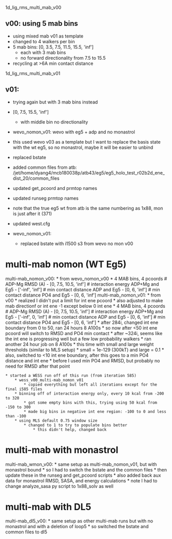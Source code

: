 1d_lig_rms_multi_mab_v00
## v00: using 5 mab bins
* using mixed mab v01 as template
* changed to 4 walkers per bin
* 5 mab bins: [0, 3.5, 7.5, 11.5, 15.5, 'inf']
    * each with 3 mab bins
    * no forward directionality from 7.5 to 15.5
* recycling at >6A min contact distance 

1d_lig_rms_multi_mab_v01
## v01:
* trying again but with 3 mab bins instead
* [0, 7.5, 15.5, 'inf']
    * with middle bin no directionality



* wevo_nomon_v01: wevo with eg5 + adp and no monastrol
* this used wevo v03 as a template but I want to replace the basis state with the wt eg5, so no monastrol, maybe it will be easier to unbind
* replaced bstate
* added common files from atb: /jet/home/dyang4/mcb180038p/atb43/eg5/eg5_holo_test_r02b2d_ene_dist_20/common_files
* updated get_pcoord and prmtop names
* updated runseg prmtop names
* note that the true eg5 wt from atb is the same numbering as 1x88, mon is just after it (371)
* updated west.cfg

* wevo_nomon_v01:
    * replaced bstate with i1500 s3 from wevo no mon v00

# multi-mab nomon (WT Eg5)
multi-mab_nomon_v00:
    * from wevo_nomon_v00
    * 4 MAB bins, 4 pcoords 
    # ADP-Mg RMSD (A)
    - [0, 7.5, 10.5, 'inf']
    # interaction energy ADP+Mg and Eg5
    - ['-inf', 'inf']
    # min contact distance ADP and Eg5
    - [0, 6, 'inf']
    # min contact distance PO4 and Eg5
    - [0, 6, 'inf']
multi-mab_nomon_v01:
    * from v00
    * realized I didn't put a limit for int ene pcoord
    * also adjusted to make mab directionf or int ene -1 except below 0 int ene
    * 4 MAB bins, 4 pcoords 
    # ADP-Mg RMSD (A)
    - [0, 7.5, 10.5, 'inf']
    # interaction energy ADP+Mg and Eg5
    - ['-inf', 0, 'inf']
    # min contact distance ADP and Eg5
    - [0, 6, 'inf']
    # min contact distance PO4 and Eg5
    - [0, 6, 'inf']
    * after 284i, changed int ene boundary from 0 to 50, ran 24 hours 8 A100s
        * so now after <50 int ene pcoord will switch to RMSD and PO4 min contact
    * after ~324i, seems like the int ene is progressing well but a few low probability walkers
        * ran another 24 hour job on 8 A100s
        * this time with small and large weight thresholds (similar to MLS setup)
            * small = 1e-129 (300kT) and large = 0.1
        * also, switched to <10 int ene boundary, after this goes to a min PO4 distance and int ene
            * before I used min PO4 and RMSD, but probably no need for RMSD after that point

    * started a WESS run off of this run (from iteration 585)
        * wess_v00_multi-mab_nomon_v01
            * copied everything but left all iterations except for the final i585 files
        * binning off of interaction energy only, every 10 kcal from -200 to 320
            * got some empty bins with this, trying using 50 kcal from -150 to 300
            * made big bins in negative int ene region: -100 to 0 and less than -100
        * using MLS default 0.75 window size
            * changed to 1 to try to populate bins better
                * this didn't help, changed back

# multi-mab with monastrol
multi-mab_wmon_v00:
    * same setup as multi-mab_nomon_v01, but with monastrol bound
    * so I had to switch the bstate and the common files
        * then update these in the runseg and get_pcoord scripts
        * also added back aux data for monastrol RMSD, SASA, and energy calculations
        * note I had to change analyze_sasa py script to 1x88_solv as well

# multi-mab with DL5
multi-mab_dl5_v00:
    * same setup as other multi-mab runs but with no monastrol and with a deletion of loop5
    * so switched the bstate and common files to dl5
